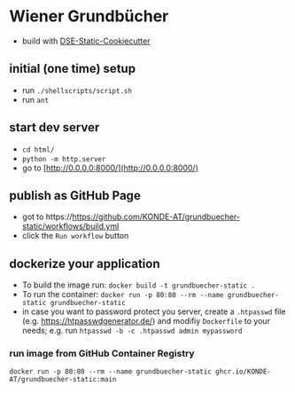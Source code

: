 # Wiener Grundbücher



* build with [DSE-Static-Cookiecutter](https://github.com/acdh-oeaw/dse-static-cookiecutter)


## initial (one time) setup

* run `./shellscripts/script.sh`
* run `ant`


## start dev server

* `cd html/`
* `python -m http.server`
* go to [http://0.0.0.0:8000/](http://0.0.0.0:8000/)

## publish as GitHub Page

* got to https://https://github.com/KONDE-AT/grundbuecher-static/workflows/build.yml 
* click the `Run workflow` button


## dockerize your application

* To build the image run: `docker build -t grundbuecher-static .`
* To run the container: `docker run -p 80:80 --rm --name grundbuecher-static grundbuecher-static`
* in case you want to password protect you server, create a `.htpasswd` file (e.g. https://htpasswdgenerator.de/) and modifiy `Dockerfile` to your needs; e.g. run `htpasswd -b -c .htpasswd admin mypassword`

### run image from GitHub Container Registry

`docker run -p 80:80 --rm --name grundbuecher-static ghcr.io/KONDE-AT/grundbuecher-static:main`
